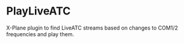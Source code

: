 # PlayLiveATC
X-Plane plugin to find LiveATC streams based on changes to COM1/2 frequencies and play them.
